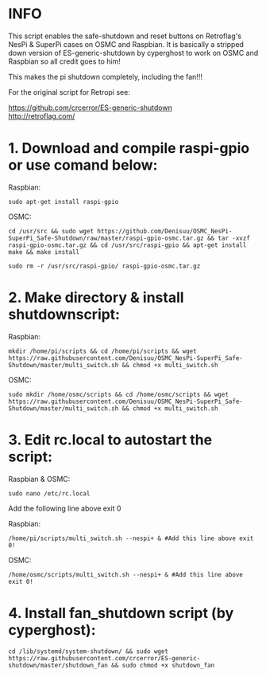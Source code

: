 # INFO

This script enables the safe-shutdown and reset buttons on Retroflag's NesPi & SuperPi cases on OSMC and Raspbian. It is basically a stripped down version of ES-generic-shutdown by cyperghost to work on OSMC and Raspbian so all credit goes to him! 

This makes the pi shutdown completely, including the fan!!!

For the original script for Retropi see:

https://github.com/crcerror/ES-generic-shutdown  
http://retroflag.com/  

# 1. Download and compile raspi-gpio or use comand below:

Raspbian:
```
sudo apt-get install raspi-gpio
```

OSMC:
```
cd /usr/src && sudo wget https://github.com/Denisuu/OSMC_NesPi-SuperPi_Safe-Shutdown/raw/master/raspi-gpio-osmc.tar.gz && tar -xvzf raspi-gpio-osmc.tar.gz && cd /usr/src/raspi-gpio && apt-get install make && make install
```
```
sudo rm -r /usr/src/raspi-gpio/ raspi-gpio-osmc.tar.gz
```

# 2. Make directory & install shutdownscript:

Raspbian:
```
mkdir /home/pi/scripts && cd /home/pi/scripts && wget https://raw.githubusercontent.com/Denisuu/OSMC_NesPi-SuperPi_Safe-Shutdown/master/multi_switch.sh && chmod +x multi_switch.sh
```
OSMC:
```
sudo mkdir /home/osmc/scripts && cd /home/osmc/scripts && wget https://raw.githubusercontent.com/Denisuu/OSMC_NesPi-SuperPi_Safe-Shutdown/master/multi_switch.sh && chmod +x multi_switch.sh
```

# 3. Edit rc.local to autostart the script:
Raspbian & OSMC:
```
sudo nano /etc/rc.local
```

Add the following line above exit 0

Raspbian:
```
/home/pi/scripts/multi_switch.sh --nespi+ & #Add this line above exit 0!
```

OSMC:
```
/home/osmc/scripts/multi_switch.sh --nespi+ & #Add this line above exit 0!
```

# 4. Install fan_shutdown script (by cyperghost):
```
cd /lib/systemd/system-shutdown/ && sudo wget https://raw.githubusercontent.com/crcerror/ES-generic-shutdown/master/shutdown_fan && sudo chmod +x shutdown_fan
```
